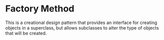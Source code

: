 <h1>Factory Method</h1>
 This is a creational design pattern that provides an interface for creating objects in a superclass, but allows subclasses to alter the type of objects that will be created.